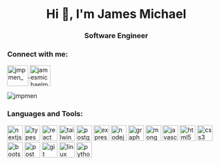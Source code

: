 <h1 align="center">Hi 👋, I'm James Michael</h1>
<h3 align="center">Software Engineer</h3>

<h3 align="left">Connect with me:</h3>
<p align="left">
    <a href="https://twitter.com/jmpmen_" target="_blank">
        <img align="center"
            src="https://cdn.jsdelivr.net/gh/devicons/devicon@latest/icons/twitter/twitter-original.svg"
            alt="jmpmen_"
            height="48"
            width="48"
        />
    </a>
    <a href="https://linkedin.com/in/jamesmichaelmendoza" target="_blank">
        <img align="center"
            src="https://cdn.jsdelivr.net/gh/devicons/devicon@latest/icons/linkedin/linkedin-original.svg"
            alt="jamesmichaelmendoza" 
            height="48" 
            width="48" 
        />
    </a>
</p>

<p>
    <img align="center"
        src="https://github-readme-streak-stats.herokuapp.com/?user=jmpmen&theme=dark-smoky&hide_border=true"
        alt="jmpmen" />
</p>

<h3 align="left">Languages and Tools:</h3>
<p align="left">
    <!-- <a href="https://nextjs.org/" target="_blank" rel="noreferrer"> -->
        <img
            src="https://cdn.jsdelivr.net/gh/devicons/devicon@latest/icons/nextjs/nextjs-original.svg" 
            alt="nextjs"
            width="36" 
            height="36"
            title="NextJS"
        />
    <!-- </a> -->
    <!-- <a href="https://www.typescriptlang.org/" target="_blank" rel="noreferrer"> -->
        <img
            src="https://cdn.jsdelivr.net/gh/devicons/devicon@latest/icons/typescript/typescript-original.svg"
            alt="typescript"
            width="36"
            height="36"
            title="Typescript"
        />
    <!-- </a> -->
    <!-- <a href="https://reactjs.org/" target="_blank" rel="noreferrer"> -->
        <img
            src="https://cdn.jsdelivr.net/gh/devicons/devicon@latest/icons/react/react-original.svg"
            alt="react"
            width="36"
            height="36"
            title="React"
        />
    <!-- </a> -->
    <!-- <a href="https://tailwindcss.com/" target="_blank" rel="noreferrer"> -->
        <img
            src="https://cdn.jsdelivr.net/gh/devicons/devicon@latest/icons/tailwindcss/tailwindcss-original.svg"
            alt="tailwind"
            width="36"
            height="36"
            title="Tailwind"
        />
    <!-- </a> -->
    <!-- <a href="https://www.postgresql.org/" target="_blank" rel="noreferrer"> -->
        <img
            src="https://cdn.jsdelivr.net/gh/devicons/devicon@latest/icons/postgresql/postgresql-original.svg"
            alt="postgresql"
            width="36"
            height="36"
            title="PostgreSQL"
        />
    <!-- </a> -->
    <!-- <a href="https://expressjs.com" target="_blank" rel="noreferrer"> -->
        <img
            src="https://cdn.jsdelivr.net/gh/devicons/devicon@latest/icons/express/express-original.svg"
            alt="express"
            width="36"
            height="36"
            title="Express"
        />
    <!-- </a> -->
    <!-- <a href="https://nodejs.org" target="_blank" rel="noreferrer"> -->
        <img
            src="https://cdn.jsdelivr.net/gh/devicons/devicon@latest/icons/nodejs/nodejs-original.svg"
            alt="nodejs"
            width="36"
            height="36"
            title="NodeJS"
        />
    <!-- </a> -->
    <!-- <a href="https://graphql.org/" target="_blank" rel="noreferrer"> -->
        <img
            src="https://cdn.jsdelivr.net/gh/devicons/devicon@latest/icons/graphql/graphql-plain.svg"
            alt="graphql"
            width="36"
            height="36"
            title="GraphQL"
        />
    <!-- </a> -->
    <!-- <a href="https://www.mongodb.com/" target="_blank" rel="noreferrer"> -->
        <img
            src="https://cdn.jsdelivr.net/gh/devicons/devicon@latest/icons/mongodb/mongodb-original.svg"
            alt="mongodb"
            width="36"
            height="36"
            title="MongoDB"
        />
    <!-- </a> -->
    <!-- <a href="https://developer.mozilla.org/en-US/docs/Web/JavaScript" target="_blank" rel="noreferrer"> -->
        <img
            src="https://cdn.jsdelivr.net/gh/devicons/devicon@latest/icons/javascript/javascript-original.svg"
            alt="javascript"
            width="36"
            height="36"
            title="JavaScript"
        />
    <!-- </a> -->
    <!-- <a href="https://www.w3.org/html/" target="_blank" rel="noreferrer"> -->
        <img
            src="https://cdn.jsdelivr.net/gh/devicons/devicon@latest/icons/html5/html5-original.svg"
            alt="html5"
            width="36"
            height="36"
            title="HTML"
        />
    <!-- </a> -->
    <!-- <a href="https://www.w3schools.com/css/" target="_blank" rel="noreferrer"> -->
        <img
            src="https://cdn.jsdelivr.net/gh/devicons/devicon@latest/icons/css3/css3-original.svg"
            alt="css3"
            width="36"
            height="36"
            title="CSS"
        />
    <!-- </a> -->
    <!-- <a href="https://getbootstrap.com" target="_blank" rel="noreferrer"> -->
        <img
            src="https://cdn.jsdelivr.net/gh/devicons/devicon@latest/icons/bootstrap/bootstrap-original.svg"
            alt="bootstrap"
            width="36"
            height="36"
            title="Bootstrap"
        />
    <!-- </a> -->
    <!-- <a href="https://postman.com" target="_blank" rel="noreferrer"> -->
        <img
            src="https://cdn.jsdelivr.net/gh/devicons/devicon@latest/icons/postman/postman-original.svg"
            alt="postman"
            width="36"
            height="36"
            title="Postman"
        />
    <!-- </a> -->
    <!-- <a href="https://git-scm.com/" target="_blank" rel="noreferrer"> -->
        <img
            src="https://cdn.jsdelivr.net/gh/devicons/devicon@latest/icons/git/git-original.svg"
            alt="git"
            width="36"
            height="36"
            title="Git"
        />
    <!-- </a> -->
    <!-- <a href="https://www.linux.org/" target="_blank" rel="noreferrer"> -->
        <img
            src="https://cdn.jsdelivr.net/gh/devicons/devicon@latest/icons/linux/linux-original.svg"
            alt="linux"
            width="36"
            height="36"
            title="Linux"
        />
    <!-- </a> -->
    <!-- <a href="https://www.python.org" target="_blank" rel="noreferrer"> -->
        <img
            src="https://cdn.jsdelivr.net/gh/devicons/devicon@latest/icons/python/python-original.svg"
            alt="python"
            width="36"
            height="36"
            title="Python"
        />
    <!-- </a> -->
</p>